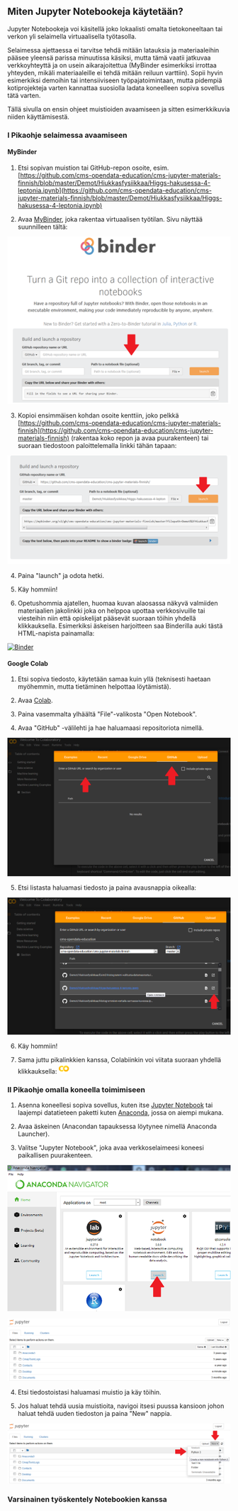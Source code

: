 ## Miten Jupyter Notebookeja käytetään?

<p>Jupyter Notebookeja voi käsitellä joko lokaalisti omalta tietokoneeltaan tai verkon yli selaimella virtuaalisella työtasolla.</p>

<p>Selaimessa ajettaessa ei tarvitse tehdä mitään latauksia ja materiaaleihin pääsee yleensä parissa minuutissa käsiksi, mutta tämä vaatii jatkuvaa verkkoyhteyttä
ja on usein aikarajoitettua (MyBinder esimerkiksi irrottaa yhteyden, mikäli materiaaleille ei tehdä mitään reiluun varttiin). Sopii hyvin esimerkiksi demoihin tai intensiiviseen
työpajatoimintaan, mutta pidempiä kotiprojekteja varten kannattaa suosiolla ladata koneelleen sopiva sovellus tätä varten.

Tällä sivulla on ensin ohjeet muistioiden avaamiseen ja sitten esimerkkikuvia niiden käyttämisestä.
</p>

### I Pikaohje selaimessa avaamiseen

#### MyBinder

1. Etsi sopivan muistion tai GitHub-repon osoite, esim. [https://github.com/cms-opendata-education/cms-jupyter-materials-finnish/blob/master/Demot/Hiukkasfysiikkaa/Higgs-hakusessa-4-leptonia.ipynb](https://github.com/cms-opendata-education/cms-jupyter-materials-finnish/blob/master/Demot/Hiukkasfysiikkaa/Higgs-hakusessa-4-leptonia.ipynb)


2. Avaa [MyBinder](https://mybinder.org), joka rakentaa virtuaalisen työtilan. Sivu näyttää suunnilleen tältä:

![binder](../assets/img/Binder.png)


3. Kopioi ensimmäisen kohdan osoite kenttiin, joko pelkkä [https://github.com/cms-opendata-education/cms-jupyter-materials-finnish](https://github.com/cms-opendata-education/cms-jupyter-materials-finnish) (rakentaa koko repon ja avaa puurakenteen) tai suoraan tiedostoon paloittelemalla linkki tähän tapaan:

![binder](../assets/img/Binder2.png)
 

4. Paina "launch" ja odota hetki.


5. Käy hommiin!


6. Opetushommia ajatellen, huomaa kuvan alaosassa näkyvä valmiiden materiaalien jakolinkki joka on helppoa upottaa verkkosivuille tai viesteihin niin että opiskelijat pääsevät suoraan töihin yhdellä klikkauksella. Esimerkiksi äskeisen harjoitteen saa Binderilla auki tästä HTML-napista painamalla:

[![Binder](https://mybinder.org/badge.svg)](https://mybinder.org/v2/gh/cms-opendata-education/cms-jupyter-materials-finnish/master?filepath=Demot%2FHiukkasfysiikkaa%2FHiggs-hakusessa-4-leptonia.ipynb)


#### Google Colab

1. Etsi sopiva tiedosto, käytetään samaa kuin yllä (teknisesti haetaan myöhemmin, mutta tietäminen helpottaa löytämistä).


2. Avaa [Colab](https://colab.research.google.com/notebooks/intro.ipynb).


3. Paina vasemmalta ylhäältä "File"-valikosta "Open Notebook".


4. Avaa "GitHub" -välilehti ja hae haluamaasi repositoriota nimellä.

![colab](../assets/img/Colab.png)


5. Etsi listasta haluamasi tiedosto ja paina avausnappia oikealla:

![colab](../assets/img/Colab2.png)


6. Käy hommiin!
  
7. Sama juttu pikalinkkien kanssa, Colabiinkin voi viitata suoraan yhdellä klikkauksella:
[![Colaboratory](https://github.com/cms-opendata-education/cms-jupyter-materials-finnish/blob/master/Kuvat/colab_icon.png?raw=true)](https://colab.research.google.com/github/cms-opendata-education/cms-jupyter-materials-finnish/blob/master/Demot/Hiukkasfysiikkaa/Higgs-hakusessa-4-leptonia.ipynb)


### II Pikaohje omalla koneella toimimiseen

1. Asenna koneellesi sopiva sovellus, kuten itse [Jupyter Notebook](https://jupyter.org/) tai laajempi datatieteen paketti kuten [Anaconda](https://www.anaconda.com/products/individual), jossa on aiempi mukana.

2. Avaa äskeinen (Anacondan tapauksessa löytynee nimellä Anaconda Launcher).

3. Valitse "Jupyter Notebook", joka avaa verkkoselaimeesi koneesi paikallisen puurakenteen. 

![ana](../assets/img/ana.png)

![tree](../assets/img/tree.png)

4. Etsi tiedostoistasi haluamasi muistio ja käy töihin.

5. Jos haluat tehdä uusia muistioita, navigoi itsesi puussa kansioon johon haluat tehdä uuden tiedoston ja paina "New" nappia.

![new](../assets/img/tree2.png)


### Varsinainen työskentely Notebookien kanssa



